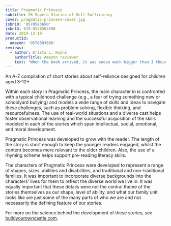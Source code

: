 ```yaml
---
title: Pragmatic Princess
subtitle: 26 Superb Stories of Self-Sufficiency
cover: pragmatic-princess-cover.jpg
isbn10: '0578583690'
isbn13: 978-0578583690
date: 2019-12-19
productId:
  amazon: '0578583690'
reviews:
  - author: Krista L. Koons
    authorTitle: Amazon reviewer
    text: "When the book arrived, it was soooo much bigger than I thought it was going to be. I love thick books and this was definitely that. The content and illustrations are amazing. There's texture to the cover which is great for little fingers. The kids and I love the stories and will cherish it for years to come. Definitely worth every penny! I highly recommend this book for everyone. Great life lessons and spotlight on self sufficiency."
---
```


An A-Z compilation of short stories about self-reliance designed for children aged 3-12+.

Within each story in Pragmatic Princess, the main character in is confronted with a typical childhood challenge (e.g., a fear of trying something new or schoolyard bullying) and models a wide range of skills and ideas to navigate these challenges, such as problem solving, flexible thinking, and resourcefulness. The use of real-world situations and a diverse cast helps foster observational learning and the successful acquisition of the skills modeled in each of the stories which span intellectual, social, emotional, and moral development.

Pragmatic Princess was developed to grow with the reader. The length of the story is short enough to keep the younger readers engaged, whilst the content becomes more relevant to the older children. Also, the use of a rhyming scheme helps support pre-reading literacy skills.

The characters of Pragmatic Princess were developed to represent a range of shapes, sizes, abilities and disabilities, and traditional and non-traditional families. It was important to incorporate diverse backgrounds into the characters' lives for them to reflect the diverse world we live in. It was equally important that these details were not the central theme of the stories themselves as our shape, level of ability, and what our family unit looks like are just some of the many parts of who we are and not necessarily the defining feature of our stories.

For more on the science behind the development of these stories, see [buildyourowncastle.com](https://buildyourowncastle.com).
